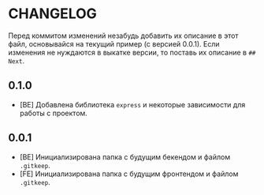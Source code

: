 # CHANGELOG
Перед коммитом изменений незабудь добавить их описание в этот файл, основывайся на текущий пример (с версией 0.0.1). Если изменения не нуждаются в выкатке версии, то поставь их описание в `## Next`.

## 0.1.0

- [BE] Добавлена библиотека `express` и некоторые зависимости для работы с проектом.

## 0.0.1

- [BE] Инициализирована папка с будущим бекендом и файлом `.gitkeep`.
- [FE] Инициализирована папка с будущим фронтендом и файлом `.gitkeep`.
